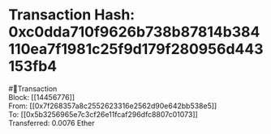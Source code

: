 
Transaction Hash: 0xc0dda710f9626b738b87814b384110ea7f1981c25f9d179f280956d443153fb4
====================================================================================
  
#💸Transaction  
Block: [[14456776]]  
From: [[0x7f268357a8c2552623316e2562d90e642bb538e5]]  
To: [[0x5b3256965e7c3cf26e11fcaf296dfc8807c01073]]  
Transferred: 0.0076 Ether